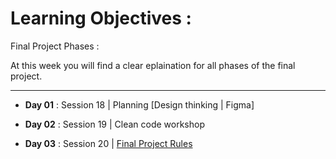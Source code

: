 
# Learning Objectives :

Final Project Phases : 

At this week you will find a clear eplaination for all phases of the final project. 

<hr />

- **Day 01** : Session 18 | Planning [Design thinking | Figma]

- **Day 02** : Session 19 | Clean code workshop

- **Day 03** : Session 20 | [Final Project Rules](./project-rules.md)


